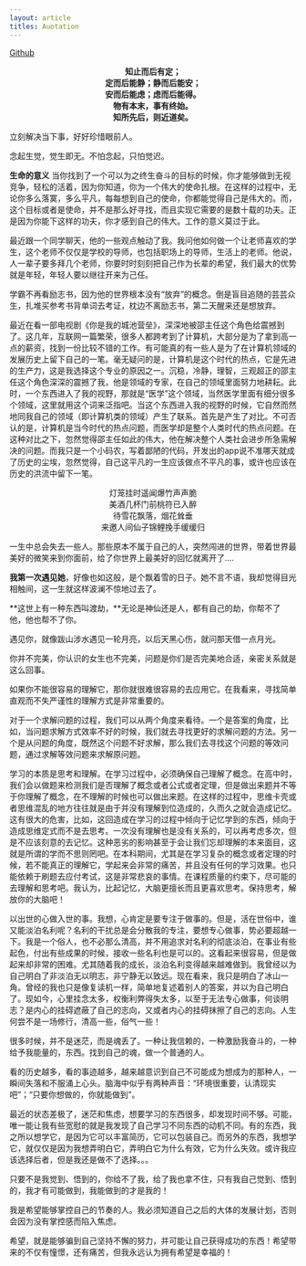 ```yaml
---
layout: article
titles: Auotation
---
```


[Github](https://github.com/AllenWrong)

<p align="center"><strong>
知止而后有定；<br/>
定而后能静；静而后能安；<br/>
安而后能虑；虑而后能得。<br/>
物有本末，事有终始。<br/>
知所先后，则近道矣。</strong></p>

立刻解决当下事，好好珍惜眼前人。

念起生觉，觉生即无。不怕念起，只怕觉迟。


**生命的意义** 当你找到了一个可以为之终生奋斗的目标的时候，你才能够做到无视竞争，轻松的活着，因为你知道，你为一个伟大的使命扎根。在这样的过程中，无论你多么落寞，多么平凡，每每想到自己的使命，你都能觉得自己是伟大的。而，这个目标或者是使命，并不是那么好寻找，而且实现它需要的是数十载的功夫。正是因为你能下这样的功夫，你才感到自己的伟大。工作的意义莫过于此。

最近跟一个同学聊天，他的一些观点触动了我。我问他如何做一个让老师喜欢的学生，这个老师不仅仅是学校的导师，也包括职场上的导师，生活上的老师。他说，人一辈子要多拜几个老师，你要时时刻刻把自己作为长辈的希望，我们最大的优势就是年轻，年轻人要以继往开来为己任。

学霸不再看励志书，因为他的世界根本没有“放弃”的概念。倒是盲目追随的芸芸众生，扎堆买参考书背单词去考证，枕边不离励志书，第二天醒来还是想放弃。

最近在看一部电视剧《你是我的城池营垒》，深深地被邵主任这个角色给震撼到了。这几年，互联网一篇繁荣，很多人都跨考到了计算机，大部分是为了拿到高一点的薪资，找到一份比较不错的工作。有可能真的有一些人是为了在计算机领域的发展历史上留下自己的一笔。毫无疑问的是，计算机是这个时代的热点，它是先进的生产力，这是我选择这个专业的原因之一。沉稳，冷静，理智，三观超正的邵主任这个角色深深的震撼了我，他是领域的专家，在自己的领域里面努力地耕耘。此时，一个东西进入了我的视野，那就是“医学”这个领域，当然医学里面有细分很多个领域，这里就用这个词来泛指吧。当这个东西进入我的视野的时候，它自然而然地同我自己的领域（即计算机类的领域）产生了联系。首先是产生了对比。不可否认的是，计算机是当今时代的热点问题，而医学却是整个人类时代的热点问题。在这种对比之下，忽然觉得邵主任如此的伟大，他在解决整个人类社会进步所急需解决的问题。而我只是一个小码农，写着鄙陋的代码，开发出的app说不准哪天就成了历史的尘埃，忽然觉得，自己这平凡的一生应该做点不平凡的事，或许也应该在历史的洪流中留下一笔。

<p align="center">灯笼挂时遥闻爆竹声声脆<br/>
美酒几杯门前桃符已入醉<br/>
待雪花飘落，烟花耸垂<br/>
来邀人间仙子锦鲤挽手缓缓归</p>

一生中总会失去一些人。那些原本不属于自己的人，突然闯进的世界，带着世界最美好的微笑来到你面前，给了你世界上最美好的回忆就离开了.... 

**我第一次遇见她**，好像也如这般，是个飘着雪的日子。她不言不语，我却觉得目光相触间，这一生就这样波澜不惊地过去了。

**这世上有一种东西叫渡劫，**无论是神仙还是人，都有自己的劫，你帮不了他，他也帮不了你。

遇见你，就像跋山涉水遇见一轮月亮，以后天黑心伤，就问那天借一点月光。

你并不完美，你认识的女生也不完美，问题是你们是否完美地合适，亲密关系就是这么回事。

如果你不能很容易的理解它，那你就很难很容易的去应用它。在我看来，寻找简单直观而不失严谨性的理解方式是非常重要的。

对于一个求解问题的过程，我们可以从两个角度来看待。一个是答案的角度，比如，当问题求解方式效率不好的时候，我们就去寻找更好的求解问题的方法。另一个是从问题的角度，既然这个问题不好求解，那么我们去寻找这个问题的等效问题，通过求解等效问题来求解原问题。

学习的本质是思考和理解。在学习过程中，必须确保自己理解了概念。在高中时，我们会以做题来检测我们是否理解了概念或者公式或者定理，但是做出来题并不等于你理解了概念，在不理解的时候也可以做出来题。在这样的过程中，思维卡壳或者思维混乱的地方往往就是由于并没有理解到位造成的，久而久之就会造成记忆。这有很大的危害，比如，这回造成在学习的过程中倾向于记忆学到的东西，倾向于造成思维定式而不是去思考。一次没有理解也是没有关系的，可以再考虑多次，但是不应该刻意的去记忆。这种恶劣的影响甚至于会让我们忘却理解的本来面目，这就是所谓的学而不思则罔吧。在本科期间，尤其是在学习复杂的概念或者定理的时候，若不能真正的理解它，学起来会非常的痛苦，并且没有任何的学习效果。也只能依赖于刷题去应付考试，这是非常悲哀的事情。在课程质量的约束下，尽可能的去理解和思考吧。我认为，比起记忆，大脑更擅长而且更喜欢思考。保持思考，解放你的大脑吧！

以出世的心做入世的事。我想，心肯定是要专注于做事的。但是，活在世俗中，谁又能淡泊名利呢？名利的干扰总是会分散我的专注，要想专心做事，势必要超越一下。我是一个俗人，也不必那么清高，并不用追求对名利的彻底淡泊，在事业有些起色，付出有些成果的时候，接收一些名利也是可以的。这看起来很容易，但是做起来却非常的困难。尤其随着我的成长，淡泊名利变得越来越难做到。我曾经以为自己明白了非淡泊无以明志，非宁静无以致远。现在看来，我只是明白了冰山一角。曾经的我也只是像复读机一样，简单地复述着别人的答案，并以为自己明白了。现如今，心里挂念太多，权衡利弊得失太多，以至于无法专心做事，何谈明志？是内心的挂碍遮蔽了自己的志向，又或者内心的挂碍抹擦了自己的志向。人生何尝不是一场修行，清高一些，俗气一些！

很多时候，并不是迷茫，而是魂丢了。一种让我信赖的，一种激励我奋斗的，一种给予我能量的，东西。找到自己的魂，做一个普通的人。

看的历史越多，看的事迹越多，越来越意识到自己不可能成为想成为的那种人，一瞬间失落和不服涌上心头。脑海中似乎有两种声音：“环境很重要，认清现实吧”；“只要你想做的，你就能做到”。

最近的状态差极了，迷茫和焦虑，想要学习的东西很多，却发现时间不够。可能，唯一能让我有些宽慰的就是我发现了自己学习不同东西的动机不同。有的东西，我之所以想学它，是因为它可以丰富简历，它可以包装自己。而另外的东西，我想学它，就仅仅是因为我想弄明白它，弄明白它为什么有效，它为什么失效。或许我应该选择后者，但是我还是做不了选择。。。

只要不是我觉到、悟到的，你给不了我，给了我也拿不住，只有我自己觉到、悟到的，我才有可能做到，我能做到的才是我的！

我是希望能够掌控自己的节奏的人。我必须知道自己之后的大体的发展计划，否则会因为没有掌控感而陷入焦虑。

希望，就是能够骗到自己坚持不懈的努力，并可能让自己获得成功的东西！希望带来的不仅有憧憬，还有痛苦，但我永远认为拥有希望是幸福的！
